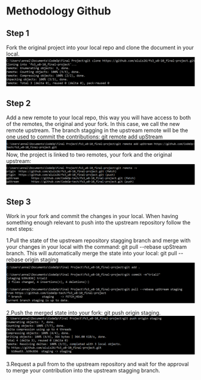 # Methodology Github

## Step 1

Fork the original project into your local repo and clone the document in your local.
![gitclone](./images/images-readme-github/git-clone.PNG)

## Step 2

Add a new remote to your local repo, this way you will have access to both of the remotes, the original and your fork.
In this case, we call the new remote upstream. The branch stagging in the upstream remote will be the one used to commit the contributions: git remote add upStream
![git](./images/images-readme-github/remote-add-upstream.PNG)
Now, the project is linked to two remotes, your fork and the original upstream:
![git](./images/images-readme-github/remote-v.PNG)

## Step 3

Work in your fork and commit the changes in your local. When having something enough relevant to push into the upstream repository follow the next steps:

1.Pull the state of the upstream repository stagging branch and merge with your changes in your local with the command: git pull --rebase upStream branch. This will automatically merge the state into your local: git pull --rebase origin staging
![git](./images/images-readme-github/rebase.PNG)
 
2.Push the merged state into your fork:  git push origin staging.
![git](./images/images-readme-github/push.PNG)

3.Request a pull from to the upstream repository and wait for the approval to merge your contribution into the upstream stagging branch. 

